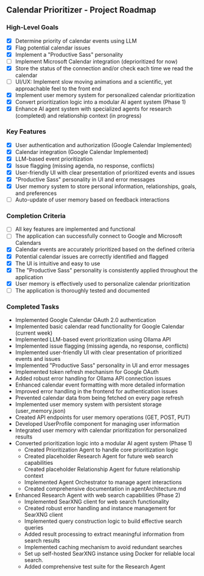 ## Calendar Prioritizer - Project Roadmap

### High-Level Goals
- [x] Determine priority of calendar events using LLM
- [x] Flag potential calendar issues
- [x] Implement a "Productive Sass" personality
- [ ] Implement Microsoft Calendar integration (deprioritized for now)
- [x] Store the status of the connection and/or check each time we read the calendar
- [ ] UI/UX: Implement slow moving animations and a scientific, yet approachable feel to the front end
- [x] Implement user memory system for personalized calendar prioritization
- [x] Convert prioritization logic into a modular AI agent system (Phase 1)
- [x] Enhance AI agent system with specialized agents for research (completed) and relationship context (in progress)

### Key Features
- [x] User authentication and authorization (Google Calendar Implemented)
- [x] Calendar integration (Google Calendar Implemented)
- [x] LLM-based event prioritization
- [x] Issue flagging (missing agenda, no response, conflicts)
- [x] User-friendly UI with clear presentation of prioritized events and issues
- [x] "Productive Sass" personality in UI and error messages
- [x] User memory system to store personal information, relationships, goals, and preferences
- [ ] Auto-update of user memory based on feedback interactions

### Completion Criteria
- [ ] All key features are implemented and functional
- [ ] The application can successfully connect to Google and Microsoft Calendars
- [x] Calendar events are accurately prioritized based on the defined criteria
- [x] Potential calendar issues are correctly identified and flagged
- [x] The UI is intuitive and easy to use
- [x] The "Productive Sass" personality is consistently applied throughout the application
- [x] User memory is effectively used to personalize calendar prioritization
- [ ] The application is thoroughly tested and documented

### Completed Tasks
- Implemented Google Calendar OAuth 2.0 authentication
- Implemented basic calendar read functionality for Google Calendar (current week)
- Implemented LLM-based event prioritization using Ollama API
- Implemented issue flagging (missing agenda, no response, conflicts)
- Implemented user-friendly UI with clear presentation of prioritized events and issues
- Implemented "Productive Sass" personality in UI and error messages
- Implemented token refresh mechanism for Google OAuth
- Added robust error handling for Ollama API connection issues
- Enhanced calendar event formatting with more detailed information
- Improved error handling in the frontend for authentication issues
- Prevented calendar data from being fetched on every page refresh
- Implemented user memory system with persistent storage (user_memory.json)
- Created API endpoints for user memory operations (GET, POST, PUT)
- Developed UserProfile component for managing user information
- Integrated user memory with calendar prioritization for personalized results
- Converted prioritization logic into a modular AI agent system (Phase 1)
  - Created Prioritization Agent to handle core prioritization logic
  - Created placeholder Research Agent for future web search capabilities
  - Created placeholder Relationship Agent for future relationship context
  - Implemented Agent Orchestrator to manage agent interactions
  - Created comprehensive documentation in agentArchitecture.md
- Enhanced Research Agent with web search capabilities (Phase 2)
  - Implemented SearXNG client for web search functionality
  - Created robust error handling and instance management for SearXNG client
  - Implemented query construction logic to build effective search queries
  - Added result processing to extract meaningful information from search results
  - Implemented caching mechanism to avoid redundant searches
  - Set up self-hosted SearXNG instance using Docker for reliable local search.
  - Added comprehensive test suite for the Research Agent
